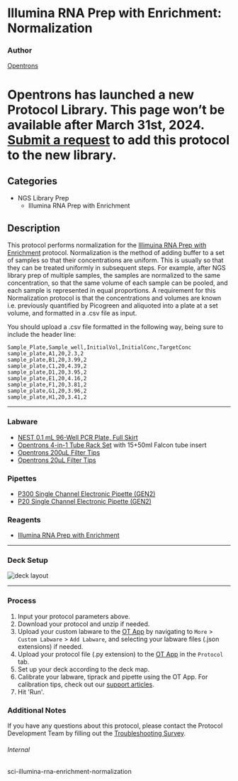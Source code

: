 # Illumina RNA Prep with Enrichment: Normalization

### Author
[Opentrons](https://opentrons.com/)


# Opentrons has launched a new Protocol Library. This page won’t be available after March 31st, 2024. [Submit a request](https://docs.google.com/forms/d/e/1FAIpQLSdYYp9QCKow4nn0KlCVsMS3HX0eJ0N9O7-erajKvcpT0lWbSg/viewform) to add this protocol to the new library.

## Categories
* NGS Library Prep
	* Illumina RNA Prep with Enrichment

## Description

This protocol performs normalization for the [Illimuina RNA Prep with Enrichment](https://www.illumina.com/products/by-type/sequencing-kits/library-prep-kits/rna-prep-enrichment.html) protocol. Normalization is the method of adding buffer to a set of samples so that their concentrations are uniform. This is usually so that they can be treated uniformly in subsequent steps. For example, after NGS library prep of multiple samples, the samples are normalized to the same concentration, so that the same volume of each sample can be pooled, and each sample is represented in equal proportions. A requirement for this Normalization protocol is that the concentrations and volumes are known i.e. previously quantified by Picogreen and aliquoted into a plate at a set volume, and formatted
in a .csv file as input.

You should upload a .csv file formatted in the following way, being sure to include the header line:

```
Sample_Plate,Sample_well,InitialVol,InitialConc,TargetConc
sample_plate,A1,20,2.3,2
sample_plate,B1,20,3.99,2
sample_plate,C1,20,4.39,2
sample_plate,D1,20,3.95,2
sample_plate,E1,20,4.16,2
sample_plate,F1,20,3.81,2
sample_plate,G1,20,3.96,2
sample_plate,H1,20,3.41,2
```

---

### Labware
* [NEST 0.1 mL 96-Well PCR Plate, Full Skirt](https://shop.opentrons.com/nest-0-1-ml-96-well-pcr-plate-full-skirt/)
* [Opentrons 4-in-1 Tube Rack Set](https://shop.opentrons.com/4-in-1-tube-rack-set/) with 15+50ml Falcon tube insert
* [Opentrons 200µL Filter Tips](https://shop.opentrons.com/opentrons-200ul-filter-tips/)
* [Opentrons 20µL Filter Tips](https://shop.opentrons.com/opentrons-20ul-filter-tips/)

### Pipettes
* [P300 Single Channel Electronic Pipette (GEN2)](https://shop.opentrons.com/single-channel-electronic-pipette-p20/)
* [P20 Single Channel Electronic Pipette (GEN2)](https://shop.opentrons.com/single-channel-electronic-pipette-p20/)

### Reagents
* [Illumina RNA Prep with Enrichment](https://www.illumina.com/products/by-type/sequencing-kits/library-prep-kits/rna-prep-enrichment.html)

---

### Deck Setup

![deck layout](https://opentrons-protocol-library-website.s3.amazonaws.com/custom-README-images/sci-illumina-rna-enrichment-normalization/deck.png)

---

### Process
1. Input your protocol parameters above.
2. Download your protocol and unzip if needed.
3. Upload your custom labware to the [OT App](https://opentrons.com/ot-app) by navigating to `More` > `Custom Labware` > `Add Labware`, and selecting your labware files (.json extensions) if needed.
4. Upload your protocol file (.py extension) to the [OT App](https://opentrons.com/ot-app) in the `Protocol` tab.
5. Set up your deck according to the deck map.
6. Calibrate your labware, tiprack and pipette using the OT App. For calibration tips, check out our [support articles](https://support.opentrons.com/en/collections/1559720-guide-for-getting-started-with-the-ot-2).
7. Hit 'Run'.

### Additional Notes
If you have any questions about this protocol, please contact the Protocol Development Team by filling out the [Troubleshooting Survey](https://protocol-troubleshooting.paperform.co/).

###### Internal
sci-illumina-rna-enrichment-normalization
